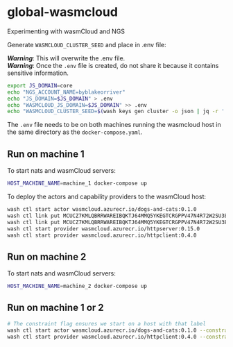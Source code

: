 # global-wasmcloud
Experimenting with wasmCloud and NGS

Generate `WASMCLOUD_CLUSTER_SEED` and place in .env file: <br/>

***Warning***: This will overwrite the .env file. <br/>
***Warning***: Once the `.env` file is created, do not share it because it 
contains sensitive information. 
```bash
export JS_DOMAIN=core
echo "NGS_ACCOUNT_NAME=byblakeorriver"
echo "JS_DOMAIN=$JS_DOMAIN" > .env
echo "WASMCLOUD_JS_DOMAIN=$JS_DOMAIN" >> .env
echo "WASMCLOUD_CLUSTER_SEED=$(wash keys gen cluster -o json | jq -r '.seed')" >> .env
```

The `.env` file needs to be on both machines running the wasmcloud host in the same directory as the `docker-compose.yaml`.

## Run on machine 1
To start nats and wasmCloud servers:
```bash
HOST_MACHINE_NAME=machine_1 docker-compose up
```
To deploy the actors and capability providers to the wasmCloud host:
```bash
wash ctl start actor wasmcloud.azurecr.io/dogs-and-cats:0.1.0
wash ctl link put MCUCZ7KMLQBRRWAREIBQKTJ64MMQ5YKEGTCRGPPV47N4R72W2SU3EYMU VAG3QITQQ2ODAOWB5TTQSDJ53XK3SHBEIFNK4AYJ5RKAX2UNSCAPHA5M wasmcloud:httpserver ADDRESS=0.0.0.0:8081
wash ctl link put MCUCZ7KMLQBRRWAREIBQKTJ64MMQ5YKEGTCRGPPV47N4R72W2SU3EYMU VCCVLH4XWGI3SGARFNYKYT2A32SUYA2KVAIV2U2Q34DQA7WWJPFRKIKM wasmcloud:httpclient
wash ctl start provider wasmcloud.azurecr.io/httpserver:0.15.0
wash ctl start provider wasmcloud.azurecr.io/httpclient:0.4.0
```

## Run on machine 2
To start nats and wasmCloud servers:
```bash
HOST_MACHINE_NAME=machine_2 docker-compose up
```

## Run on machine 1 or 2
```bash
# The constraint flag ensures we start on a host with that label
wash ctl start actor wasmcloud.azurecr.io/dogs-and-cats:0.1.0 --constraint machine=machine_2
wash ctl start provider wasmcloud.azurecr.io/httpclient:0.4.0 --constraint machine=machine_2
```
